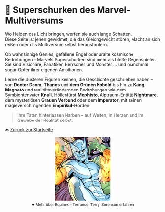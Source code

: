 # 🧠 Superschurken des Marvel-Multiversums

Wo Helden das Licht bringen, werfen sie auch lange Schatten.  
Diese Seite ist jenen gewidmet, die das Gleichgewicht stören, Macht an sich reißen oder das Multiversum selbst herausfordern.

Ob wahnsinnige Genies, gefallene Engel oder uralte kosmische Bedrohungen – Marvels Superschurken sind mehr als bloße Gegenspieler.  
Sie sind Visionäre, Fanatiker, Herrscher und Monster … und manchmal sogar Opfer ihrer eigenen Ambitionen.

Lerne die düsteren Figuren kennen, die Geschichte geschrieben haben – von **Doctor Doom**, **Thanos** und **dem Grünen Kobold** bis hin zu **Kang**, **Magneto** und realitätsverändernden Bedrohungen wie dem Symbiontenvater **Knull**, Höllenfürst **Mephisto**, Alptraum-Entität **Nightmare**, dem mysteriösen **Grauen Verbund** oder dem **Imperator**, mit seinen magieverschlingenden **Empirikul**-Horden.

> Ihre Taten hinterlassen Narben – auf Welten, in Herzen und im Gewebe der Realität selbst.

🔙 [Zurück zur Startseite](../index.md)

<p align="center">
  <a href="equinox-terrance-sorenson/index.md">
    <img src="equinox-terrance-sorenson/equinox.jpg" alt="Equinox" width="180" />
  </a><br>
  <span style="font-size: 12px;">➡️ Mehr über Equinox – Terrance ‘Terry’ Sorenson erfahren</span>
</p>
